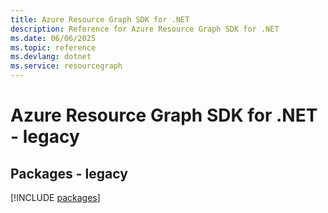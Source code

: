 ```yaml
---
title: Azure Resource Graph SDK for .NET
description: Reference for Azure Resource Graph SDK for .NET
ms.date: 06/06/2025
ms.topic: reference
ms.devlang: dotnet
ms.service: resourcegraph
---
```

# Azure Resource Graph SDK for .NET - legacy
## Packages - legacy
[!INCLUDE [packages](resource-graph-index.md)]